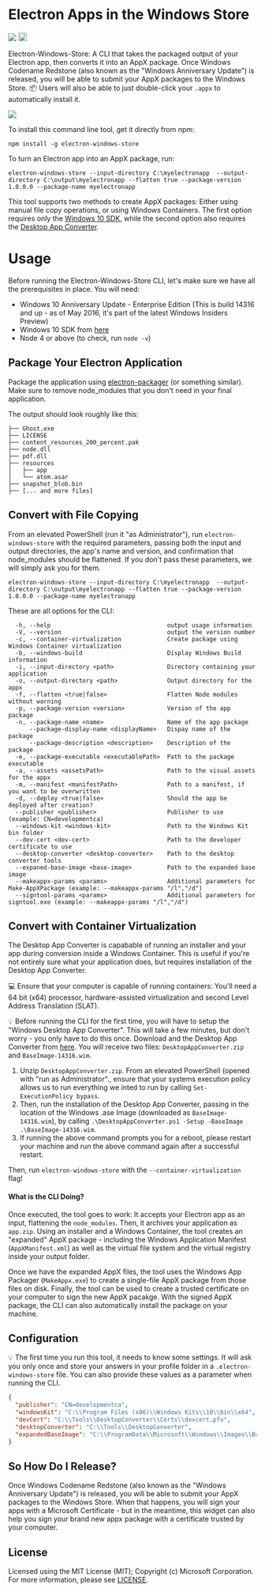 # Electron Apps in the Windows Store
<a href="https://david-dm.org/catalystcode/electron-windows-store" title="Dependency status"><img src="https://david-dm.org/catalystcode/electron-windows-store.svg"/></a> <a href="https://www.npmjs.com/package/electron-windows-store"><img src="https://badge.fury.io/js/electron-windows-store.svg" alt="npm version" height="18"></a>

Electron-Windows-Store: A CLI that takes the packaged output of your Electron app, then converts it into an AppX package. Once Windows Codename Redstone (also known as the "Windows Anniversary Update") is released, you will be able to submit your AppX packages to the Windows Store. :package: Users will also be able to just double-click your `.appx` to automatically install it.

![](https://cloud.githubusercontent.com/assets/1426799/15042115/3471f6a0-12b9-11e6-91b4-80f25ec1d0b8.jpg)

To install this command line tool, get it directly from npm:

```
npm install -g electron-windows-store
```

To turn an Electron app into an AppX package, run:

```
electron-windows-store --input-directory C:\myelectronapp  --output-directory C:\output\myelectronapp --flatten true --package-version 1.0.0.0 --package-name myelectronapp
```

This tool supports two methods to create AppX packages: Either using manual file copy operations, or using Windows Containers. The first option requires only the [Windows 10 SDK](https://developer.microsoft.com/en-us/windows/downloads/windows-10-sdk), while the second option also requires the [Desktop App Converter](https://www.microsoft.com/en-us/download/details.aspx?id=51691).

# Usage
Before running the Electron-Windows-Store CLI, let's make sure we have all the prerequisites in place. You will need:

 * Windows 10 Anniversary Update - Enterprise Edition (This is build 14316 and up - as of May 2016, it's part of the latest Windows Insiders Preview)
 * Windows 10 SDK from [here](https://developer.microsoft.com/en-us/windows/downloads/windows-10-sdk)
 * Node 4 or above (to check, run `node -v`)

## Package Your Electron Application
Package the application using [electron-packager](https://github.com/electron-userland/electron-packager) (or something similar). Make sure to remove node_modules that you don't need in your final application.

The output should look roughly like this:
```
├── Ghost.exe
├── LICENSE
├── content_resources_200_percent.pak
├── node.dll
├── pdf.dll
├── resources
│   ├── app
│   └── atom.asar
├── snapshot_blob.bin
├── [... and more files]
```

## Convert with File Copying 
From an elevated PowerShell (run it "as Administrator"), run `electron-windows-store` with the required parameters, passing both the input and output directories, the app's name and version, and confirmation that node_modules should be flattened. If you don't pass these parameters, we will simply ask you for them.

```
electron-windows-store --input-directory C:\myelectronapp  --output-directory C:\output\myelectronapp --flatten true --package-version 1.0.0.0 --package-name myelectronapp
```

These are all options for the CLI:

```
  -h, --help                                 output usage information
  -V, --version                              output the version number
  -c, --container-virtualization             Create package using Windows Container virtualization
  -b, --windows-build                        Display Windows Build information
  -i, --input-directory <path>               Directory containing your application
  -o, --output-directory <path>              Output directory for the appx
  -f, --flatten <true|false>                 Flatten Node modules without warning
  -p, --package-version <version>            Version of the app package
  -n, --package-name <name>                  Name of the app package
      --package-display-name <displayName>   Dispay name of the package
      --package-description <description>    Description of the package
  -e, --package-executable <executablePath>  Path to the package executable
  -a, --assets <assetsPath>                  Path to the visual assets for the appx
  -m, --manifest <manifestPath>              Path to a manifest, if you want to be overwritten
  -d, --deploy <true|false>                  Should the app be deployed after creation?
  --publisher <publisher>                    Publisher to use (example: CN=developmentca)
  --windows-kit <windows-kit>                Path to the Windows Kit bin folder
  --dev-cert <dev-cert>                      Path to the developer certificate to use
  --desktop-converter <desktop-converter>    Path to the desktop converter tools
  --expaned-base-image <base-image>          Path to the expanded base image
  --makeappx-params <params>                 Additional parameters for Make-AppXPackage (example: --makeappx-params "/l","/d")
  --signtool-params <params>                 Additional parameters for signtool.exe (example: --makeappx-params "/l","/d")
```

## Convert with Container Virtualization
The Desktop App Converter is capabable of running an installer and your app during conversion inside a Windows Container. This is useful if you're not entirely sure what your application does, but requires installation of the Desktop App Converter.

:computer: Ensure that your computer is capable of running containers: You'll need a 64 bit (x64) processor, hardware-assisted virtualization and second Level Address Translation (SLAT).

:bulb: Before running the CLI for the first time, you will have to setup the "Windows Desktop App Converter". This will take a few minutes, but don't worry - you only have to do this once. Download and the Desktop App Converter from [here](https://www.microsoft.com/en-us/download/details.aspx?id=51691). You will receive two files: `DesktopAppConverter.zip` and `BaseImage-14316.wim`.

1. Unzip `DesktopAppConverter.zip`. From an elevated PowerShell (opened with "run as Administrator"., ensure that your systems execution policy allows us to run everything we inted to run by calling `Set-ExecutionPolicy bypass`.
2. Then, run the installation of the Desktop App Converter, passing in the location of the Windows .ase Image (downloaded as `BaseImage-14316.wim`), by calling `.\DesktopAppConverter.ps1 -Setup -BaseImage .\BaseImage-14316.wim`.
3. If running the above command prompts you for a reboot, please restart your machine and run the above command again after a successful restart.

Then, run `electron-windows-store` with the `--container-virtualization` flag!

#### What is the CLI Doing?
Once executed, the tool goes to work: It accepts your Electron app as an input, flattening the `node_modules`. Then, it archives your application as `app.zip`. Using an installer and a Windows Container, the tool creates an "expanded" AppX package - including the Windows Application Manifest (`AppXManifest.xml`) as well as the virtual file system and the virtual registry inside your output folder.

Once we have the expanded AppX files, the tool uses the Windows App Packager (`MakeAppx.exe`) to create a single-file AppX package from those files on disk. Finally, the tool can be used to create a trusted certificate on your computer to sign the new AppX pacakge. With the signed AppX package, the CLI can also automatically install the package on your machine.

## Configuration
:bulb: The first time you run this tool, it needs to know some settings. It will ask you only once and store your answers in your profile folder in a `.electron-windows-store` file. You can also provide these values as a parameter when running the CLI.

```json
{
  "publisher": "CN=developmentca",
  "windowsKit": "C:\\Program Files (x86)\\Windows Kits\\10\\bin\\x64",
  "devCert": "C:\\Tools\\DesktopConverter\\Certs\\devcert.pfx",
  "desktopConverter": "C:\\Tools\\DesktopConverter",
  "expandedBaseImage": "C:\\ProgramData\\Microsoft\\Windows\\Images\\BaseImage-14316\\"
}
```

## So How Do I Release?
Once Windows Codename Redstone (also known as the "Windows Anniversary Update") is released, you will be able to submit your AppX packages to the Windows Store. When that happens, you will sign your apps with a Microsoft Certificate - but in the meantime, this widget can also help you sign your brand new appx package with a certificate trusted by your computer.

## License
Licensed using the MIT License (MIT); Copyright (c) Microsoft Corporation. For more information, please see [LICENSE](LICENSE).

